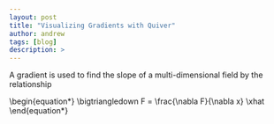 ```yaml
---
layout: post
title: "Visualizing Gradients with Quiver"
author: andrew
tags: [blog]
description: >
---
```



A gradient is used to find the slope of a multi-dimensional field by the relationship

\begin{equation*}
\bigtriangledown F = \frac{\nabla F}{\nabla x} \xhat
\end{equation*}
